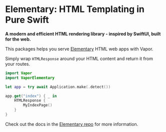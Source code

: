# Elementary: HTML Templating in Pure Swift

**A modern and efficient HTML rendering library - inspired by SwiftUI, built for the web.**

This packages helps you serve [Elementary](https://swiftpackageindex.com/sliemeobn/elementary) HTML web apps with Vapor.

Simply wrap `HTMLResponse` around your HTML content and return it from your routes.

```swift
import Vapor
import VaporElementary

let app = try await Application.make(.detect())

app.get("index") { _ in
    HTMLResponse {
        MyIndexPage()
    }
}
```

Check out the docs in the [Elementary repo](https://github.com/sliemeobn/elementary) for more information.

